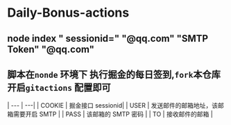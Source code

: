 # Daily-Bonus-actions

## node index " sessionid=" "@qq.com" "SMTP Token" "@qq.com"

## 脚本在`nonde` 环境下 执行掘金的每日签到,`fork`本仓库开启`gitactions` 配置即可

| --- | ---|
| COOKIE | 掘金接口 sessionid|
| USER | 发送邮件的邮箱地址，该邮箱需要开启 SMTP |
| PASS | 该邮箱的 SMTP 密码 |
| TO | 接收邮件的邮箱 |
